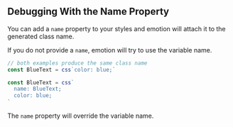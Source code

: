 ## Debugging With the Name Property

You can add a `name` property to your styles and emotion will attach it to the generated class name.

If you do not provide a `name`, emotion will try to use the variable name.

```jsx harmony
// both examples produce the same class name
const BlueText = css`color: blue;`

const BlueText = css`
  name: BlueText;
  color: blue;
`
```

The `name` property will override the variable name.
